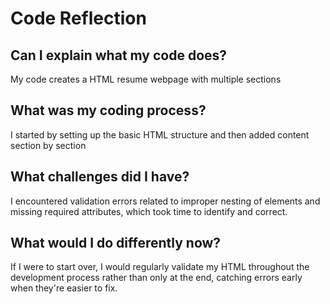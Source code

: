 # Code Reflection

## Can I explain what my code does?
My code creates a HTML resume webpage with multiple sections

## What was my coding process?
I started by setting up the basic HTML structure and then added content section by section 

## What challenges did I have?
I encountered validation errors related to improper nesting of elements and missing required attributes, which took time to identify and correct.

## What would I do differently now?
If I were to start over, I would regularly validate my HTML throughout the development process rather than only at the end, catching errors early when they're easier to fix.